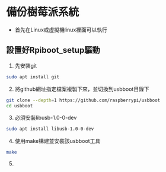 # 備份樹莓派系統
- 首先在Linux或虛擬機linux裡面可以執行
## 設置好Rpiboot_setup驅動
1. 先安裝git
```sh
sudo apt install git
```
2. 將github網址指定檔案複製下來，並切換到usbboot目錄下
```sh
git clone --depth=1 https://github.com/raspberrypi/usbboot
cd usbboot
```
3. 必須安裝libusb-1.0-0-dev
```sh
sudo apt install libusb-1.0-0-dev
```
4. 使用make構建並安裝該usbboot工具
```sh
make
``` 
5. 
